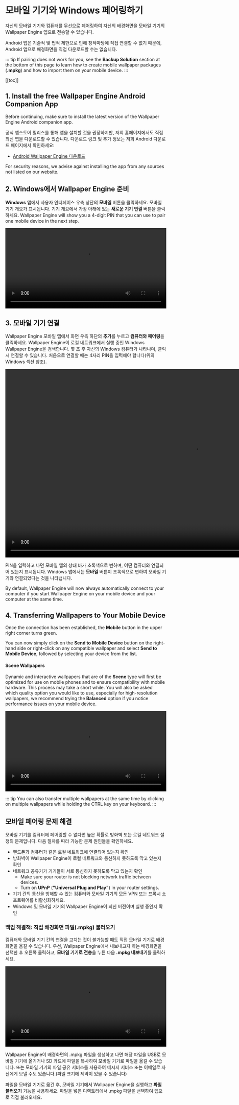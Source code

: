 # 모바일 기기와 Windows 페어링하기

자신의 모바일 기기와 컴퓨터를 무선으로 페어링하여 자신의 배경화면을 모바일 기기의 Wallpaper Engine 앱으로 전송할 수 있습니다.

Android 앱은 기술적 및 법적 제한으로 인해 창작마당에 직접 연결할 수 없기 때문에, Android 앱으로 배경화면을 직접 다운로드할 수는 없습니다.

::: tip
If pairing does not work for you, see the **Backup Solution** section at the bottom of this page to learn how to create mobile wallpaper packages (**.mpkg**) and how to import them on your mobile device.
:::

[[toc]]

## 1. Install the free Wallpaper Engine Android Companion App

Before continuing, make sure to install the latest version of the Wallpaper Engine Android companion app.

공식 앱스토어 릴리스를 통해 앱을 설치할 것을 권장하지만, 저희 홈페이지에서도 직접 최신 앱을 다운로드할 수 있습니다. 다운로드 링크 및 추가 정보는 저희 Android 다운로드 페이지에서 확인하세요:

* [Android Wallpaper Engine 다운로드](https://www.wallpaperengine.io/android/)

For security reasons, we advise against installing the app from any sources not listed on our website.

## 2. Windows에서 Wallpaper Engine 준비

**Windows** 앱에서 사용자 인터페이스 우측 상단의 **모바일** 버튼을 클릭하세요. 모바일 기기 개요가 표시됩니다. 기기 개요에서 가장 아래에 있는 **새로운 기기 연결** 버튼을 클릭하세요. Wallpaper Engine will show you a 4-digit PIN that you can use to pair one mobile device in the next step.

<video width="100%" controls autoplay loop>
  <source src="/videos/mobile_pin.mp4" type="video/mp4">
  브라우저가 비디오 태그를 지원하지 않습니다.
</video>

## 3. 모바일 기기 연결

Wallpaper Engine 모바일 앱에서 화면 우측 하단의 **추가**를 누르고 **컴퓨터와 페어링**을 클릭하세요. Wallpaper Engine이 로컬 네트워크에서 실행 중인 Windows Wallpaper Engine을 검색합니다. 몇 초 후 자신의 Windows 컴퓨터가 나타나며, 클릭 시 연결할 수 있습니다. 처음으로 연결할 때는 4자리 PIN을 입력해야 합니다(위의 Windows 섹션 참조).

<video height="590px" style="display:block;margin:0 auto;" controls autoplay loop>
  <source src="/videos/mobile_connect.mp4" type="video/mp4">
  브라우저가 비디오 태그를 지원하지 않습니다.
</video>

PIN을 입력하고 나면 모바일 앱의 상태 바가 초록색으로 변하며, 어떤 컴퓨터와 연결되어 있는지 표시됩니다. Windows 앱에서는 **모바일** 버튼이 초록색으로 변하여 모바일 기기와 연결되었다는 것을 나타냅니다.

By default, Wallpaper Engine will now always automatically connect to your computer if you start Wallpaper Engine on your mobile device and your computer at the same time.

## 4. Transferring Wallpapers to Your Mobile Device

Once the connection has been established, the **Mobile** button in the upper right corner turns green.

You can now simply click on the **Send to Mobile Device** button on the right-hand side or right-click on any compatible wallpaper and select **Send to Mobile Device**, followed by selecting your device from the list.

#### Scene Wallpapers

Dynamic and interactive wallpapers that are of the **Scene** type will first be optimized for use on mobile phones and to ensure compatibility with mobile hardware. This process may take a short while. You will also be asked which quality option you would like to use, especially for high-resolution wallpapers, we recommend trying the **Balanced** option if you notice performance issues on your mobile device.

<video width="100%" controls autoplay loop>
  <source src="/videos/mobile_transfer.mp4" type="video/mp4">
  브라우저가 비디오 태그를 지원하지 않습니다.
</video>

::: tip
You can also transfer multiple wallpapers at the same time by clicking on multiple wallpapers while holding the CTRL key on your keyboard.
:::

## 모바일 페어링 문제 해결

모바일 기기를 컴퓨터에 페어링할 수 없다면 높은 확률로 방화벽 또는 로컬 네트워크 설정의 문제입니다. 다음 절차를 따라 가능한 문제 원인들을 확인하세요.

* 핸드폰과 컴퓨터가 같은 로컬 네트워크에 연결되어 있는지 확인
* 방화벽이 Wallpaper Engine이 로컬 네트워크와 통신하지 못하도록 막고 있는지 확인
* 네트워크 공유기가 기기들이 서로 통신하지 못하도록 막고 있는지 확인
    * Make sure your router is not blocking network traffic between devices.
    * Turn on **UPnP** (**"Universal Plug and Play"**) in your router settings.
* 기기 간의 통신을 방해할 수 있는 컴퓨터와 모바일 기기의 모든 VPN 또는 프록시 소프트웨어를 비활성화하세요.
* Windows 및 모바일 기기의 Wallpaper Engine이 최신 버전이며 실행 중인지 확인

### 백업 해결책: 직접 배경화면 파일(.mpkg) 불러오기

컴퓨터와 모바일 기기 간의 연결을 고치는 것이 불가능할 때도 직접 모바일 기기로 배경화면을 옮길 수 있습니다. 우선, Wallpaper Engine에서 내보내고자 하는 배경화면을 선택한 후 오른쪽 클릭하고, **모바일 기기로 전송**을 누른 다음 **.mpkg 내보내기**를 클릭하세요.

<video width="100%" controls autoplay loop>
  <source src="/videos/mobile_export.mp4" type="video/mp4">
  브라우저가 비디오 태그를 지원하지 않습니다.
</video>

Wallpaper Engine이 배경화면의 .mpkg 파일을 생성하고 나면 해당 파일을 USB로 모바일 기기에 옮기거나 SD 카드에 파일을 복사하여 모바일 기기로 파일을 옮길 수 있습니다. 또는 모바일 기기의 파일 공유 서비스를 사용하여 메시지 서비스 또는 이메일로 자신에게 보낼 수도 있습니다.(파일 크기에 제약이 있을 수 있습니다)

파일을 모바일 기기로 옮긴 후, 모바일 기기에서 Wallpaper Engine을 실행하고 **파일 불러오기** 기능을 사용하세요. 파일을 넣은 디렉토리에서 .mpkg 파일을 선택하여 앱으로 직접 불러오세요.